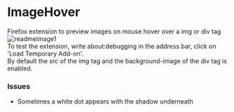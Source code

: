 # ImageHover
Firefox extension to preview images on mouse hover over a img or div tag <br/>
![readmeimage1](https://user-images.githubusercontent.com/32685864/43838763-2ec228ca-9b14-11e8-9d2f-778aff86ea11.jpg)
<br/>
To test the extension, write about:debugging in the address bar, click on 'Load Temporary Add-on'.<br/>
By default the src of the img tag and the background-image of the div tag is enabled.


### Issues
- Sometimes a white dot appears with the shadow underneath
